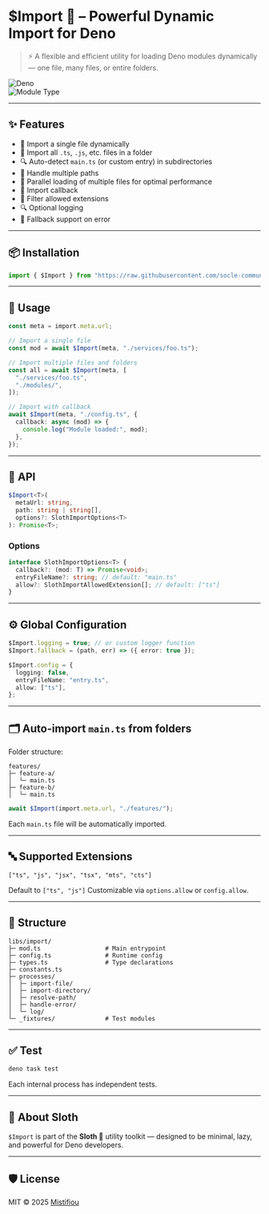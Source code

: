 # $Import 🦥 – Powerful Dynamic Import for Deno

> ⚡ A flexible and efficient utility for loading Deno modules dynamically — one file, many files, or entire folders.

![Deno](https://img.shields.io/badge/Deno-🦕-000?logo=deno)  
![Module Type](https://img.shields.io/badge/Type-Library-informational)  

---

## ✨ Features

- 📄 Import a single file dynamically
- 📁 Import all `.ts`, `.js`, etc. files in a folder
- 🔍 Auto-detect `main.ts` (or custom entry) in subdirectories
- 🔁 Handle multiple paths
- 🚀 Parallel loading of multiple files for optimal performance
- 🧩 Import callback
- 📜 Filter allowed extensions
- 🔍 Optional logging
- 🧯 Fallback support on error

---

## 📦 Installation

```ts
import { $Import } from "https://raw.githubusercontent.com/socle-commun/lib-core-deno/main/libs/import/mod.ts";
```

---

## 🧪 Usage

```ts
const meta = import.meta.url;

// Import a single file
const mod = await $Import(meta, "./services/foo.ts");

// Import multiple files and folders
const all = await $Import(meta, [
  "./services/foo.ts",
  "./modules/",
]);

// Import with callback
await $Import(meta, "./config.ts", {
  callback: async (mod) => {
    console.log("Module loaded:", mod);
  },
});
```

---

## 🔧 API

```ts
$Import<T>(
  metaUrl: string,
  path: string | string[],
  options?: SlothImportOptions<T>
): Promise<T>;
```

### Options

```ts
interface SlothImportOptions<T> {
  callback?: (mod: T) => Promise<void>;
  entryFileName?: string; // default: "main.ts"
  allow?: SlothImportAllowedExtension[]; // default: ["ts"]
}
```

---

## ⚙️ Global Configuration

```ts
$Import.logging = true; // or custom logger function
$Import.fallback = (path, err) => ({ error: true });

$Import.config = {
  logging: false,
  entryFileName: "entry.ts",
  allow: ["ts"],
};
```

---

## 🗂 Auto-import `main.ts` from folders

Folder structure:

```
features/
├─ feature-a/
│  └─ main.ts
├─ feature-b/
│  └─ main.ts
```

```ts
await $Import(import.meta.url, "./features/");
```

Each `main.ts` file will be automatically imported.

---

## 🔤 Supported Extensions

```
["ts", "js", "jsx", "tsx", "mts", "cts"]
```

Default to `["ts", "js"]`
Customizable via `options.allow` or `config.allow`.

---

## 🧱 Structure

```
libs/import/
├─ mod.ts                  # Main entrypoint
├─ config.ts               # Runtime config
├─ types.ts                # Type declarations
├─ constants.ts
├─ processes/
│  ├─ import-file/
│  ├─ import-directory/
│  ├─ resolve-path/
│  ├─ handle-error/
│  └─ log/
└─ _fixtures/              # Test modules
```

---

## ✅ Test

```bash
deno task test
```

Each internal process has independent tests.

---

## 🐢 About Sloth

`$Import` is part of the **Sloth 🦥** utility toolkit — designed to be minimal, lazy, and powerful for Deno developers.

---

## 🛡 License

MIT © 2025 [Mistifiou](https://github.com/Mistifiou)